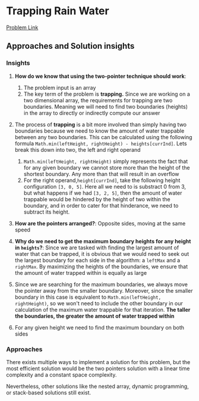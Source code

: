 # Trapping Rain Water

[Problem Link](https://leetcode.com/problems/trapping-rain-water/)

## Approaches and Solution insights

### Insights

1. **How do we know that using the two-pointer technique should work**:

   1. The problem input is an array
   2. The key term of the problem is **trapping.** Since we are working on a two
      dimensional array, the requirements for trapping are two boundaries. Meaning we will
      need to find two boundaries (heights) in the array to directly or indirectly compute
      our answer

2. The process of **trapping** is a bit more involved than simply having two boundaries
   because we need to know the amount of water trappable between any two boundaries. This
   can be calculated using the following formula
   `Math.min(leftHeight, rightHeight) - heights[currInd]`. Lets break this down into two,
   the left and right operand

   1. `Math.min(leftHeight, rightHeight)` simply represents the fact that for any given
      boundary we cannot store more than the height of the shortest boundary. Any more
      than that will result in an overflow
   2. For the right operand,`height[currInd]`, take the following height configuration
      `[3, 0, 5]`. Here all we need to is substract 0 from 3, but what happens if we had
      `[3, 2, 5]`, then the amount of water trappable would be hindered by the height of
      two within the boundary, and in order to cater for that hinderance, we need to
      subtract its height.

3. **How are the pointers arranged?**: Opposite sides, moving at the same speed

4. **Why do we need to get the maximum boundary heights for any height in `heights`?**:
   Since we are tasked with finding the largest amount of water that can be trapped, it is
   obvious that we would need to seek out the largest boundary for each side in the
   algorithm: a `leftMax` and a `rightMax`. By maximizing the heights of the boundaries,
   we ensure that the amount of water trapped within is equally as large

5. Since we are searching for the maximum boundaries, we always move the pointer away from
   the smaller boundary. Moreover, since the smaller boundary in this case is equivalent
   to `Math.min(leftHeight, rightHeight)`, so we won't need to include the other boundary
   in our calculation of the maximum water trappable for that iteration. **The taller the
   boundaries, the greater the amount of water trapped within**

6. For any given height we need to find the maximum boundary on both sides

### Approaches

There exists multiple ways to implement a solution for this problem, but the most
efficient solution would be the two pointers solution with a linear time complexity and a
constant space complexity.

Nevertheless, other solutions like the nested array, dynamic programming, or stack-based
solutions still exist.
